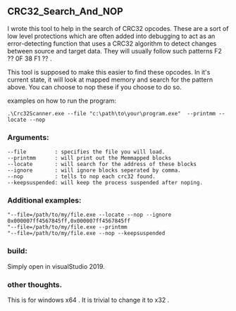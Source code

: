 ## CRC32_Search_And_NOP

I wrote this tool to help in the search of CRC32 opcodes. These are a sort of low
level protections which are often added into debugging to act as an error-detecting
function that uses a CRC32 algorithm to detect changes between source and target data.
They will usually follow such patterns F2 ?? 0F 38 F1 ?? .


This tool is supposed to make this easier to find these opcodes. In it's current
state, it will look at mapped memory and search for the pattern above. You can
choose to nop these if you choose to do so.

examples on how to run the program:

```
.\Crc32Scanner.exe --file "c:\path\to\your\program.exe"  --printmm --locate --nop
```

### Arguments:
```
--file         : specifies the file you will load.
--printmm      : will print out the Memmapped blocks
--locate       : will search for the address of these blocks
--ignore       : will ignore blocks seperated by comma.
--nop          : tells to nop each crc32 found.
--keepsuspended: will keep the process suspended after noping.
```


### Additional examples:
 ```
"--file=/path/to/my/file.exe --locate --nop --ignore 0x000007ff4567845ff,0x000007ff4567845ff
"--file=/path/to/my/file.exe --printmm
"--file=/path/to/my/file.exe --nop --keepsuspended
```

### build:
Simply open in visualStudio 2019.

### other thoughts.
This is for windows x64 . It is trivial to change it to x32 .
